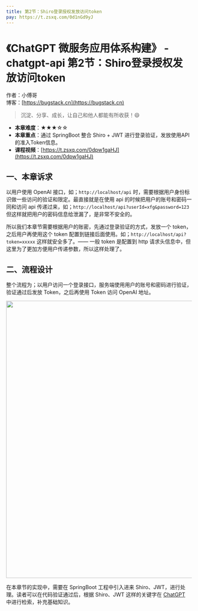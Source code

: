 ```yaml
---
title: 第2节：Shiro登录授权发放访问token
pay: https://t.zsxq.com/0d1nGd9yJ
---
```


# 《ChatGPT 微服务应用体系构建》 - chatgpt-api 第2节：Shiro登录授权发放访问token

作者：小傅哥
<br/>博客：[https://bugstack.cn](https://bugstack.cn)

>沉淀、分享、成长，让自己和他人都能有所收获！😄

- **本章难度**：★★★☆☆
- **本章重点**：通过 SpringBoot 整合 Shiro + JWT 进行登录验证，发放使用API的准入Token信息。
- **课程视频**：[https://t.zsxq.com/0dpw1gaHJ](https://t.zsxq.com/0dpw1gaHJ)

## 一、本章诉求

以用户使用 OpenAI 接口，如；`http://localhost/api` 时，需要根据用户身份标识做一些访问的验证和限定。最直接就是在使用 api 的时候把用户的账号和密码一同和访问 api 传递过来，如；`http://localhost/api?userId=xfg&password=123` 但这样就把用户的密码信息给泄漏了，是非常不安全的。

所以我们本章节需要根据用户的账密，先通过登录验证的方式，发放一个 token，之后用户再使用这个 token 配置到链接后面使用。如；`http://localhost/api?token=xxxxx` 这样就安全多了。—— 一般 token 是配置到 http 请求头信息中，但这里为了更加方便用户传递参数，所以这样处理了。

## 二、流程设计

整个流程为；以用户访问一个登录接口，服务端使用用户的账号和密码进行验证，验证通过后发放 Token，之后再使用 Token 访问 OpenAI 地址。

<div align="center">
    <img src="https://bugstack.cn/images/article/project/chatgpt/chatgpt-api-02-01.png?raw=true" width="750px">
</div>

在本章节的实现中，需要在 SpringBoot 工程中引入进来 Shiro、JWT，进行处理。读者可以在代码验证通过后，根据 Shiro、JWT 这样的关键字在 [ChatGPT](https://itedus.cn) 中进行检索，补充基础知识。